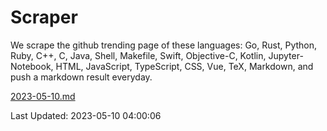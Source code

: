 # Scraper

We scrape the github trending page of these languages: Go, Rust, Python, Ruby, C++, C, Java, Shell, Makefile, Swift, Objective-C, Kotlin, Jupyter-Notebook, HTML, JavaScript, TypeScript, CSS, Vue, TeX, Markdown, and push a markdown result everyday.

[2023-05-10.md](https://github.com/yangwenmai/github-trending-backup/blob/master/2023-05-10.md)

Last Updated: 2023-05-10 04:00:06